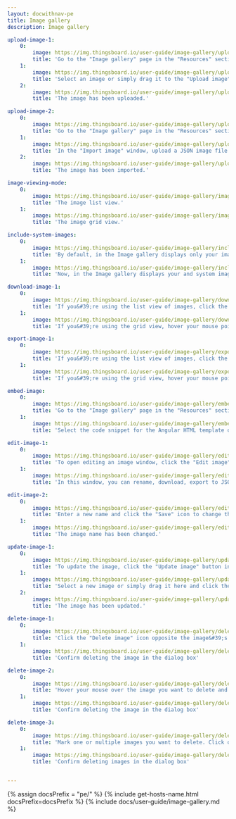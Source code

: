 ```yaml
---
layout: docwithnav-pe
title: Image gallery
description: Image gallery

upload-image-1:
    0:
        image: https://img.thingsboard.io/user-guide/image-gallery/upload-image-1-pe.png
        title: 'Go to the "Image gallery" page in the "Resources" section. Then, click the “Upload image” button in the top right corner of the screen;'
    1:
        image: https://img.thingsboard.io/user-guide/image-gallery/upload-image-2-pe.png
        title: 'Select an image or simply drag it to the "Upload image" window and click "Upload";'
    2:
        image: https://img.thingsboard.io/user-guide/image-gallery/upload-image-3-pe.png
        title: 'The image has been uploaded.'

upload-image-2:
    0:
        image: https://img.thingsboard.io/user-guide/image-gallery/upload-image-4-pe.png
        title: 'Go to the "Image gallery" page in the "Resources" section. Then, click the "Import image" icon in the top right corner of the screen;'
    1:
        image: https://img.thingsboard.io/user-guide/image-gallery/upload-image-5-pe.png
        title: 'In the "Import image" window, upload a JSON image file and click "Import";'
    2:
        image: https://img.thingsboard.io/user-guide/image-gallery/upload-image-6-pe.png
        title: 'The image has been imported.'

image-viewing-mode:
    0:
        image: https://img.thingsboard.io/user-guide/image-gallery/image-viewing-mode-1-pe.png
        title: 'The image list view.'
    1:
        image: https://img.thingsboard.io/user-guide/image-gallery/image-viewing-mode-2-pe.png
        title: 'The image grid view.'

include-system-images:
    0:
        image: https://img.thingsboard.io/user-guide/image-gallery/include-system-images-1-pe.png
        title: 'By default, in the Image gallery displays only your images. Enable the "Include system images" option to view your and the system&#39;s images'
    1:
        image: https://img.thingsboard.io/user-guide/image-gallery/include-system-images-2-pe.png
        title: 'Now, in the Image gallery displays your and system images.'

download-image-1:
    0:
        image: https://img.thingsboard.io/user-guide/image-gallery/download-image-1-pe.png
        title: 'If you&#39;re using the list view of images, click the "Download image" icon next to the image name that you want to export. The image in image file format will be saved to your PC.'
    1:
        image: https://img.thingsboard.io/user-guide/image-gallery/download-image-2-pe.png
        title: 'If you&#39;re using the grid view, hover your mouse pointer over the image you want to export and click the "Download image" icon. The image in image file format will be saved to your PC.'

export-image-1:
    0:
        image: https://img.thingsboard.io/user-guide/image-gallery/export-image-1-pe.png
        title: 'If you&#39;re using the list view of images, click the "Export image to JSON" icon next to the image name that you want to download. The image in JSON format will be saved to your PC.'
    1:
        image: https://img.thingsboard.io/user-guide/image-gallery/export-image-2-pe.png
        title: 'If you&#39;re using the grid view, hover your mouse pointer over the image you want to download and click the "Export image to JSON" icon. The image in JSON format will be saved to your PC.'

embed-image:
    0:
        image: https://img.thingsboard.io/user-guide/image-gallery/embed-image-1-pe.png
        title: 'Go to the "Image gallery" page in the "Resources" section. Click the "Embed image" icon of the corresponding image that you want to embed;'
    1:
        image: https://img.thingsboard.io/user-guide/image-gallery/embed-image-2-pe.png
        title: 'Select the code snippet for the Angular HTML template or for the components based on plain HTML, and copy the corresponding unique link for this image.'

edit-image-1:
    0:
        image: https://img.thingsboard.io/user-guide/image-gallery/edit-image-1-pe.png
        title: 'To open editing an image window, click the "Edit image" icon next to the image name that you want to edit;'
    1:
        image: https://img.thingsboard.io/user-guide/image-gallery/edit-image-2-pe.png
        title: 'In this window, you can rename, download, export to JSON, embed, and update image.'

edit-image-2:
    0:
        image: https://img.thingsboard.io/user-guide/image-gallery/edit-image-3-pe.png
        title: 'Enter a new name and click the "Save" icon to change the image name;'
    1:
        image: https://img.thingsboard.io/user-guide/image-gallery/edit-image-4-pe.png
        title: 'The image name has been changed.'

update-image-1:
    0:
        image: https://img.thingsboard.io/user-guide/image-gallery/update-image-1-pe.png
        title: 'To update the image, click the "Update image" button in the image editing window;'
    1:
        image: https://img.thingsboard.io/user-guide/image-gallery/update-image-2-pe.png
        title: 'Select a new image or simply drag it here and click the "Update" button;'
    2:
        image: https://img.thingsboard.io/user-guide/image-gallery/update-image-3-pe.png
        title: 'The image has been updated.'

delete-image-1:
    0:
        image: https://img.thingsboard.io/user-guide/image-gallery/delete-image-1-pe.png
        title: 'Click the "Delete image" icon opposite the image&#39;s name you want to delete;'
    1:
        image: https://img.thingsboard.io/user-guide/image-gallery/delete-image-2-pe.png
        title: 'Confirm deleting the image in the dialog box'

delete-image-2:
    0:
        image: https://img.thingsboard.io/user-guide/image-gallery/delete-image-3-pe.png
        title: 'Hover your mouse over the image you want to delete and click the "Delete image" icon;'
    1:
        image: https://img.thingsboard.io/user-guide/image-gallery/delete-image-4-pe.png
        title: 'Confirm deleting the image in the dialog box'

delete-image-3:
    0:
        image: https://img.thingsboard.io/user-guide/image-gallery/delete-image-5-pe.png
        title: 'Mark one or multiple images you want to delete. Click on the "Delete" bin icon in the top right corner;'
    1:
        image: https://img.thingsboard.io/user-guide/image-gallery/delete-image-6-pe.png
        title: 'Confirm deleting images in the dialog box'


---
```


{% assign docsPrefix = "pe/" %}
{% include get-hosts-name.html docsPrefix=docsPrefix %}
{% include docs/user-guide/image-gallery.md %}